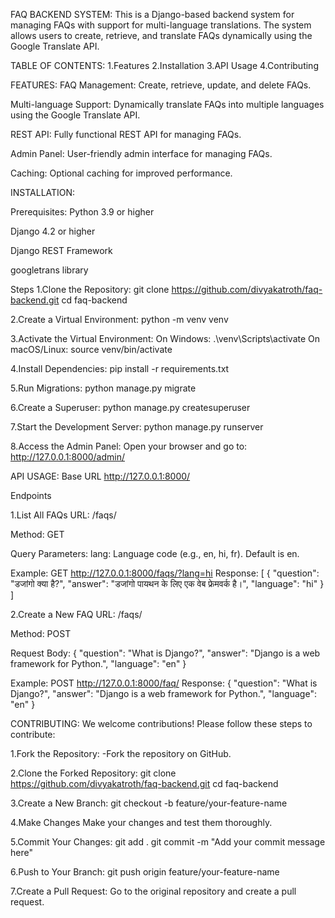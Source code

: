 FAQ BACKEND SYSTEM:
This is a Django-based backend system for managing FAQs with support for multi-language translations. The system allows users to create, retrieve, and translate FAQs dynamically using the Google Translate API.

TABLE OF CONTENTS:
1.Features
2.Installation
3.API Usage
4.Contributing

FEATURES:
FAQ Management: Create, retrieve, update, and delete FAQs.

Multi-language Support: Dynamically translate FAQs into multiple languages using the Google Translate API.

REST API: Fully functional REST API for managing FAQs.

Admin Panel: User-friendly admin interface for managing FAQs.

Caching: Optional caching for improved performance.

INSTALLATION:

Prerequisites:
Python 3.9 or higher

Django 4.2 or higher

Django REST Framework

googletrans library

Steps
1.Clone the Repository:
git clone https://github.com/divyakatroth/faq-backend.git
cd faq-backend

2.Create a Virtual Environment:
python -m venv venv

3.Activate the Virtual Environment:
On Windows:
.\venv\Scripts\activate
On macOS/Linux:
source venv/bin/activate

4.Install Dependencies:
pip install -r requirements.txt

5.Run Migrations:
python manage.py migrate

6.Create a Superuser:
python manage.py createsuperuser

7.Start the Development Server:
python manage.py runserver

8.Access the Admin Panel:
Open your browser and go to:
http://127.0.0.1:8000/admin/

API USAGE:
Base URL
http://127.0.0.1:8000/

Endpoints

1.List All FAQs
URL: /faqs/

Method: GET

Query Parameters:
lang: Language code (e.g., en, hi, fr). Default is en.

Example:
GET http://127.0.0.1:8000/faqs/?lang=hi
Response:
[
    {
        "question": "डजांगो क्या है?",
        "answer": "डजांगो पायथन के लिए एक वेब फ्रेमवर्क है।",
        "language": "hi"
    }
]

2.Create a New FAQ
URL: /faqs/

Method: POST

Request Body:
{
    "question": "What is Django?",
    "answer": "Django is a web framework for Python.",
    "language": "en"
}

Example:
POST http://127.0.0.1:8000/faq/
Response:
{
    "question": "What is Django?",
    "answer": "Django is a web framework for Python.",
    "language": "en"
}

CONTRIBUTING:
We welcome contributions! Please follow these steps to contribute:

1.Fork the Repository:
-Fork the repository on GitHub.

2.Clone the Forked Repository:
git clone https://github.com/divyakatroth/faq-backend.git
cd faq-backend

3.Create a New Branch:
git checkout -b feature/your-feature-name

4.Make Changes
Make your changes and test them thoroughly.

5.Commit Your Changes:
git add .
git commit -m "Add your commit message here"

6.Push to Your Branch:
git push origin feature/your-feature-name

7.Create a Pull Request:
Go to the original repository and create a pull request.